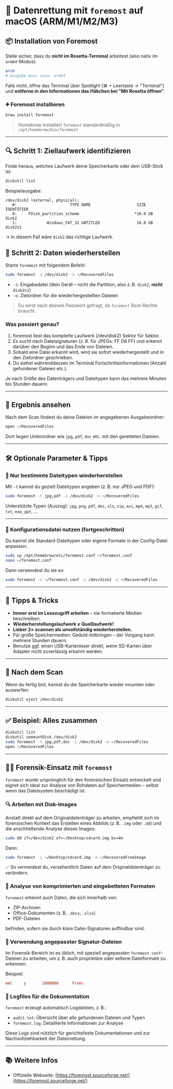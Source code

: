 # 🧰 Datenrettung mit `foremost` auf macOS (ARM/M1/M2/M3)

## 📦 Installation von Foremost

Stelle sicher, dass du **nicht im Rosetta-Terminal** arbeitest (also nativ im `arm64`-Modus):

```bash
arch
# Ausgabe muss sein: arm64
```

Falls nicht, öffne das Terminal über Spotlight (⌘ + Leertaste → "Terminal") und **entferne in den Informationen das Häkchen bei "Mit Rosetta öffnen"**.

### ➕ Foremost installieren

```bash
brew install foremost
```

> Homebrew installiert `foremost` standardmäßig in `/opt/homebrew/bin/foremost`

---

## 🔍 Schritt 1: Ziellaufwerk identifizieren

Finde heraus, welches Laufwerk deine Speicherkarte oder dein USB-Stick ist:

```bash
diskutil list
```

Beispielausgabe:

```
/dev/disk2 (external, physical):
   #:                       TYPE NAME                    SIZE       IDENTIFIER
   0:     FDisk_partition_scheme                        *16.0 GB    disk2
   1:             Windows_FAT_32 UNTITLED                16.0 GB    disk2s1
```

→ In diesem Fall wäre `disk2` das richtige Laufwerk.


## 🚀 Schritt 2: Daten wiederherstellen

Starte `foremost` mit folgendem Befehl:

```bash
sudo foremost -i /dev/disk2 -o ~/RecoveredFiles
```

- `-i`: Eingabedatei (dein Gerät – nicht die Partition, also z. B. `disk2`, **nicht** `disk2s1`)
- `-o`: Zielordner für die wiederhergestellten Dateien

> Du wirst nach deinem Passwort gefragt, da `foremost` Root-Rechte braucht.

### Was passiert genau?
1.	foremost liest das komplette Laufwerk (/dev/disk2) Sektor für Sektor.
2.	Es sucht nach Dateisignaturen (z. B. für JPEGs: FF D8 FF) und erkennt darüber den Beginn und das Ende von Dateien.
3.	Sobald eine Datei erkannt wird, wird sie sofort wiederhergestellt und in den Zielordner geschrieben.
4.	Du siehst währenddessen im Terminal Fortschrittsinformationen (Anzahl gefundener Dateien etc.).
 
Je nach Größe des Datenträgers und Dateitypen kann das mehrere Minuten bis Stunden dauern.

---

## 📁 Ergebnis ansehen

Nach dem Scan findest du deine Dateien im angegebenen Ausgabeordner:

```bash
open ~/RecoveredFiles
```

Dort liegen Unterordner wie `jpg`, `pdf`, `doc` etc. mit den geretteten Dateien.

---

## 🛠️ Optionale Parameter & Tipps

### 🔧 Nur bestimmte Dateitypen wiederherstellen

Mit `-t` kannst du gezielt Dateitypen angeben (z. B. nur JPEG und PDF):

```bash
sudo foremost -t jpg,pdf -i /dev/disk2 -o ~/RecoveredFiles
```

Unterstützte Typen (Auszug): `jpg`, `png`, `pdf`, `doc`, `xls`, `zip`, `avi`, `mp4`, `mp3`, `gif`, `txt`, `exe`, `ppt`, ...

---

### 🔧 Konfigurationsdatei nutzen (fortgeschritten)

Du kannst die Standard-Dateitypen oder eigene Formate in der Config-Datei anpassen:

```bash
sudo cp /opt/homebrew/etc/foremost.conf ~/foremost.conf
nano ~/foremost.conf
```

Dann verwendest du sie so:

```bash
sudo foremost -c ~/foremost.conf -i /dev/disk2 -o ~/RecoveredFiles
```

---

## 🧠 Tipps & Tricks

- **Immer erst im Lesezugriff arbeiten** – nie formatierte Medien beschreiben.
- **Wiederherstellungslaufwerk ≠ Quelllaufwerk!**
- **Lieber 2× scannen als unvollständig wiederherstellen.**
- Für große Speichermedien: Geduld mitbringen – der Vorgang kann mehrere Stunden dauern.
- Benutze ggf. einen USB-Kartenleser direkt, wenn SD-Karten über Adapter nicht zuverlässig erkannt werden.

---

## 🧹 Nach dem Scan

Wenn du fertig bist, kannst du die Speicherkarte wieder mounten oder auswerfen:

```bash
diskutil eject /dev/disk2
```

---

## ✅ Beispiel: Alles zusammen

```bash
diskutil list
diskutil unmountDisk /dev/disk2
sudo foremost -t jpg,pdf,doc -i /dev/disk2 -o ~/RecoveredFiles
open ~/RecoveredFiles
```

---

## 🕵️‍♂️ Forensik-Einsatz mit `foremost`

`foremost` wurde ursprünglich für den forensischen Einsatz entwickelt und eignet sich ideal zur Analyse von Rohdaten auf Speichermedien – selbst wenn das Dateisystem beschädigt ist.

### 🔍 Arbeiten mit Disk-Images

Anstatt direkt auf dem Originaldatenträger zu arbeiten, empfiehlt sich im forensischen Kontext das Erstellen eines Abbilds (z. B. `.img` oder `.dd`) und die anschließende Analyse dieses Images:

```bash
sudo dd if=/dev/disk2 of=~/Desktop/sdcard.img bs=4m
```

Dann:

```bash
sudo foremost -i ~/Desktop/sdcard.img -o ~/RecoveredFromImage
```

✅ So vermeidest du, versehentlich Daten auf dem Originaldatenträger zu verändern.

### 📁 Analyse von komprimierten und eingebetteten Formaten

`foremost` erkennt auch Daten, die sich innerhalb von:

- ZIP-Archiven
- Office-Dokumenten (z. B. `.docx`, `.xlsx`)
- PDF-Dateien

befinden, sofern sie durch klare Datei-Signaturen auffindbar sind.

### 🧰 Verwendung angepasster Signatur-Dateien

Im Forensik-Bereich ist es üblich, mit speziell angepassten `foremost.conf`-Dateien zu arbeiten, um z. B. auch proprietäre oder seltene Dateiformate zu erkennen.

Beispiel:

```conf
eml     y       2000000      From:             


```

### 📜 Logfiles für die Dokumentation

`foremost` erzeugt automatisch Logdateien, z. B.:

- `audit.txt`: Übersicht über alle gefundenen Dateien und Typen
- `foremost.log`: Detaillierte Informationen zur Analyse

Diese Logs sind nützlich für gerichtsfeste Dokumentationen und zur Nachvollziehbarkeit der Datenrettung.

---



## 📚 Weitere Infos

- Offizielle Webseite: [https://foremost.sourceforge.net/](https://foremost.sourceforge.net/)
